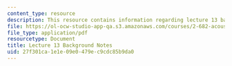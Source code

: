 ```yaml
---
content_type: resource
description: This resource contains information regarding lecture 13 background notes.
file: https://ol-ocw-studio-app-qa.s3.amazonaws.com/courses/2-682-acoustical-oceanography-spring-2012/27f301ca1e1e09e0479ec9cdc85b9da0_MIT2_682S12_bglec13.pdf
file_type: application/pdf
resourcetype: Document
title: Lecture 13 Background Notes
uid: 27f301ca-1e1e-09e0-479e-c9cdc85b9da0
---
```

